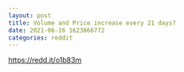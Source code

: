 ```yaml
--- 
layout: post 
title: Volume and Price increase every 21 days? 
date: 2021-06-16 1623866772 
categories: reddit 
--- 
```

https://redd.it/o1b83m